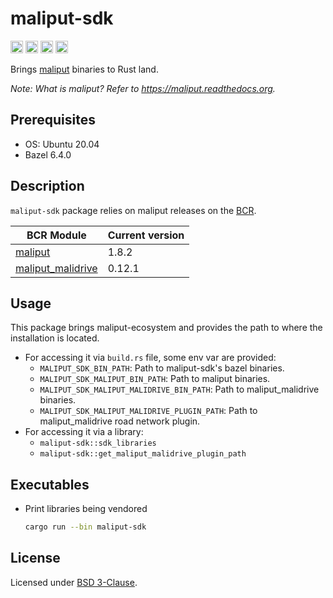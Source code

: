 # maliput-sdk

[<img alt="github" src="https://img.shields.io/badge/github-maliput/maliput-rs?style=for-the-badge&labelColor=555555&logo=github" height="20">](https://github.com/maliput/maliput-rs/maliput-sdk)
[<img alt="crates.io" src="https://img.shields.io/crates/v/maliput-sdk.svg?style=for-the-badge&color=fc8d62&logo=rust" height="20">](https://crates.io/crates/maliput-sdk)
[<img alt="docs.rs" src="https://img.shields.io/badge/docs.rs-maliput-sdk?style=for-the-badge&labelColor=555555&logo=docs.rs" height="20">](https://docs.rs/maliput-sdk)
[<img alt="build status" src="https://img.shields.io/github/actions/workflow/status/maliput/maliput-rs/build.yaml?branch=main&style=for-the-badge" height="20">](https://github.com/maliput/maliput-rs/actions?query=branch%3Amain)

Brings [maliput](https://maliput.readthedocs.io/en/latest/) binaries to Rust land.

_Note: What is maliput? Refer to https://maliput.readthedocs.org._

## Prerequisites

* OS: Ubuntu 20.04
* Bazel 6.4.0

## Description

`maliput-sdk` package relies on maliput releases on the [BCR](https://registry.bazel.build/).

| BCR Module | Current version |
|------------|---------|
| [maliput](https://registry.bazel.build/modules/maliput)    | 1.8.2 |
| [maliput_malidrive](https://registry.bazel.build/modules/maliput_malidrive) | 0.12.1 |

## Usage

This package brings maliput-ecosystem and provides the path to where the installation is located.

 - For accessing it via `build.rs` file, some env var are provided:
   - `MALIPUT_SDK_BIN_PATH`: Path to maliput-sdk's bazel binaries.
   - `MALIPUT_SDK_MALIPUT_BIN_PATH`: Path to maliput binaries.
   - `MALIPUT_SDK_MALIPUT_MALIDRIVE_BIN_PATH`: Path to maliput_malidrive binaries.
   - `MALIPUT_SDK_MALIPUT_MALIDRIVE_PLUGIN_PATH`: Path to maliput_malidrive road network plugin.
 - For accessing it via a library:
   - `maliput-sdk::sdk_libraries`
   - `maliput-sdk::get_maliput_malidrive_plugin_path`

## Executables

 - Print libraries being vendored
   ```sh
   cargo run --bin maliput-sdk
   ```

## License

Licensed under [BSD 3-Clause](https://github.com/maliput/maliput-rs/blob/main/LICENSE).
